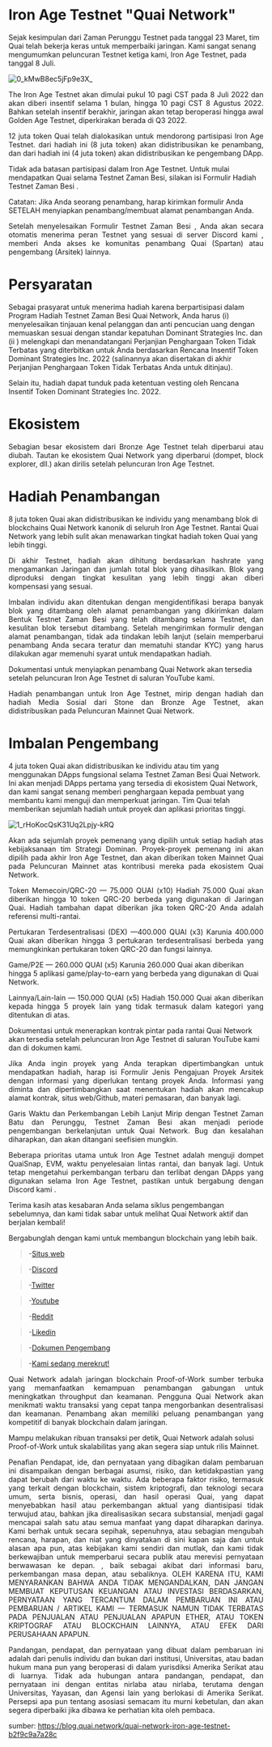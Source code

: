 # Iron Age  Testnet "Quai Network"

<p style="font-size:14px" align="justify">

  
Sejak kesimpulan dari Zaman Perunggu Testnet pada tanggal 23 Maret, tim Quai telah bekerja keras untuk memperbaiki jaringan. Kami sangat senang mengumumkan peluncuran Testnet ketiga kami, Iron Age Testnet, pada tanggal 8 Juli.
  
  ![0_kMwB8ec5jFp9e3X_](https://user-images.githubusercontent.com/17427126/175819428-80468a17-658d-4401-97d8-ad7ad409a5ab.png)
  

<p style="font-size:14px" align="justify">
The Iron Age Testnet akan dimulai pukul 10 pagi CST pada 8 Juli 2022 dan akan diberi insentif selama 1 bulan, hingga 10 pagi CST 8 Agustus 2022. Bahkan setelah insentif berakhir, jaringan akan tetap beroperasi hingga awal Golden Age Testnet, diperkirakan berada di Q3 2022.
<p style="font-size:14px" align="justify">
12 juta token Quai telah dialokasikan untuk mendorong partisipasi Iron Age Testnet. dari hadiah ini (8 juta token) akan didistribusikan ke penambang, dan dari hadiah ini (4 juta token) akan didistribusikan ke pengembang DApp.

Tidak ada batasan partisipasi dalam Iron Age Testnet. Untuk mulai mendapatkan Quai selama Testnet Zaman Besi, silakan isi Formulir Hadiah Testnet Zaman Besi .

Catatan: Jika Anda seorang penambang, harap kirimkan formulir Anda SETELAH menyiapkan penambang/membuat alamat penambangan Anda.
<p style="font-size:14px" align="justify">
Setelah menyelesaikan Formulir Testnet Zaman Besi , Anda akan secara otomatis menerima peran Testnet yang sesuai di server Discord kami , memberi Anda akses ke komunitas penambang Quai (Spartan) atau pengembang (Arsitek) lainnya.

  # Persyaratan
<p style="font-size:14px" align="justify">

Sebagai prasyarat untuk menerima hadiah karena berpartisipasi dalam Program Hadiah Testnet Zaman Besi Quai Network, Anda harus (i) menyelesaikan tinjauan kenal pelanggan dan anti pencucian uang dengan memuaskan sesuai dengan standar kepatuhan Dominant Strategies Inc. dan (ii ) melengkapi dan menandatangani Perjanjian Penghargaan Token Tidak Terbatas yang diterbitkan untuk Anda berdasarkan Rencana Insentif Token Dominant Strategies Inc. 2022 (salinannya akan disertakan di akhir Perjanjian Penghargaan Token Tidak Terbatas Anda untuk ditinjau).

Selain itu, hadiah dapat tunduk pada ketentuan vesting oleh Rencana Insentif Token Dominant Strategies Inc. 2022.
  
  # Ekosistem
<p style="font-size:14px" align="justify">
Sebagian besar ekosistem dari Bronze Age Testnet telah diperbarui atau diubah. Tautan ke ekosistem Quai Network yang diperbarui (dompet, block explorer, dll.) akan dirilis setelah peluncuran Iron Age Testnet.
  
  # Hadiah Penambangan
<p style="font-size:14px" align="justify">

8 juta token Quai akan didistribusikan ke individu yang menambang blok di blockchains Quai Network kanonik di seluruh Iron Age Testnet. Rantai Quai Network yang lebih sulit akan menawarkan tingkat hadiah token Quai yang lebih tinggi.
  
<p style="font-size:14px" align="justify">
Di akhir Testnet, hadiah akan dihitung berdasarkan hashrate yang mengamankan Jaringan dan jumlah total blok yang dihasilkan. Blok yang diproduksi dengan tingkat kesulitan yang lebih tinggi akan diberi kompensasi yang sesuai.
  
<p style="font-size:14px" align="justify">
Imbalan individu akan ditentukan dengan mengidentifikasi berapa banyak blok yang ditambang oleh alamat penambangan yang dikirimkan dalam Bentuk Testnet Zaman Besi yang telah ditambang selama Testnet, dan kesulitan blok tersebut ditambang. Setelah mengirimkan formulir dengan alamat penambangan, tidak ada tindakan lebih lanjut (selain memperbarui penambang Anda secara teratur dan mematuhi standar KYC) yang harus dilakukan agar memenuhi syarat untuk mendapatkan hadiah.

Dokumentasi untuk menyiapkan penambang Quai Network akan tersedia setelah peluncuran Iron Age Testnet di saluran YouTube kami.
  
<p style="font-size:14px" align="justify">
Hadiah penambangan untuk Iron Age Testnet, mirip dengan hadiah dan hadiah Media Sosial dari Stone dan Bronze Age Testnet, akan didistribusikan pada Peluncuran Mainnet Quai Network.
  
  # Imbalan Pengembang
  
<p style="font-size:14px" align="justify">

4 juta token Quai akan didistribusikan ke individu atau tim yang menggunakan DApps fungsional selama Testnet Zaman Besi Quai Network. Ini akan menjadi DApps pertama yang tersedia di ekosistem Quai Network, dan kami sangat senang memberi penghargaan kepada pembuat yang membantu kami menguji dan memperkuat jaringan. Tim Quai telah memberikan sejumlah hadiah untuk proyek dan aplikasi prioritas tinggi.
  
  ![1_rHoKocQsK31Uq2Lpjy-kRQ](https://user-images.githubusercontent.com/17427126/175819541-137d24d6-06d6-4315-9f2a-58e32593a80a.png)
<p style="font-size:14px" align="justify">
Akan ada sejumlah proyek pemenang yang dipilih untuk setiap hadiah atas kebijaksanaan tim Strategi Dominan. Proyek-proyek pemenang ini akan dipilih pada akhir Iron Age Testnet, dan akan diberikan token Mainnet Quai pada Peluncuran Mainnet atas kontribusi mereka pada ekosistem Quai Network.

<p style="font-size:14px" align="justify">
Token Memecoin/QRC-20 — 75.000 QUAI (x10)
Hadiah 75.000 Quai akan diberikan hingga 10 token QRC-20 berbeda yang digunakan di Jaringan Quai. Hadiah tambahan dapat diberikan jika token QRC-20 Anda adalah referensi multi-rantai.
  
<p style="font-size:14px" align="justify">
Pertukaran Terdesentralisasi (DEX) —400.000 QUAI (x3)
Karunia 400.000 Quai akan diberikan hingga 3 pertukaran terdesentralisasi berbeda yang memungkinkan pertukaran token QRC-20 dan fungsi lainnya.

Game/P2E — 260.000 QUAI (x5)
Karunia 260.000 Quai akan diberikan hingga 5 aplikasi game/play-to-earn yang berbeda yang digunakan di Quai Network.
  
<p style="font-size:14px" align="justify">
Lainnya/Lain-lain — 150.000 QUAI (x5)
Hadiah 150.000 Quai akan diberikan kepada hingga 5 proyek lain yang tidak termasuk dalam kategori yang ditentukan di atas.

Dokumentasi untuk menerapkan kontrak pintar pada rantai Quai Network akan tersedia setelah peluncuran Iron Age Testnet di saluran YouTube kami dan di dokumen kami.
  
<p style="font-size:14px" align="justify">
Jika Anda ingin proyek yang Anda terapkan dipertimbangkan untuk mendapatkan hadiah, harap isi Formulir Jenis Pengajuan Proyek Arsitek dengan informasi yang diperlukan tentang proyek Anda. Informasi yang diminta dan dipertimbangkan saat menentukan hadiah akan mencakup alamat kontrak, situs web/Github, materi pemasaran, dan banyak lagi.
  
<p style="font-size:14px" align="justify">
Garis Waktu dan Perkembangan Lebih Lanjut
Mirip dengan Testnet Zaman Batu dan Perunggu, Testnet Zaman Besi akan menjadi periode pengembangan berkelanjutan untuk Quai Network. Bug dan kesalahan diharapkan, dan akan ditangani seefisien mungkin.
  
<p style="font-size:14px" align="justify">
Beberapa prioritas utama untuk Iron Age Testnet adalah menguji dompet QuaiSnap, EVM, waktu penyelesaian lintas rantai, dan banyak lagi. Untuk tetap mengetahui perkembangan terbaru dan terlibat dengan DApps yang digunakan selama Iron Age Testnet, pastikan untuk bergabung dengan Discord kami .

Terima kasih atas kesabaran Anda selama siklus pengembangan sebelumnya, dan kami tidak sabar untuk melihat Quai Network aktif dan berjalan kembali!

Bergabunglah dengan kami untuk membangun blockchain yang lebih baik.
  >-[Situs web](https://quai.network/)
  
  >-[Discord](https://discord.gg/ngw88VXXnV/)
  
  >-[Twitter](https://twitter.com/QuaiNetwork/)
  
  >-[Youtube](https://youtube.com/channel/UCA7wfK91O1CmwHm4LELnNHw/)
  
  >-[Reddit](https://www.reddit.com/r/quainetwork//)
  
  >-[Likedin](https://www.linkedin.com/company/quai-foundation//)
  
  >-[Dokumen Pengembang](https://docs.quai.network//)
  
  >-[Kami sedang merekrut!](https://angel.co/company/quai-network/)
  
<p style="font-size:14px" align="justify">
Quai Network adalah jaringan blockchain Proof-of-Work sumber terbuka yang memanfaatkan kemampuan penambangan gabungan untuk meningkatkan throughput dan keamanan. Pengguna Quai Network akan menikmati waktu transaksi yang cepat tanpa mengorbankan desentralisasi dan keamanan. Penambang akan memiliki peluang penambangan yang kompetitif di banyak blockchain dalam jaringan.

Mampu melakukan ribuan transaksi per detik, Quai Network adalah solusi Proof-of-Work untuk skalabilitas yang akan segera siap untuk rilis Mainnet.
  
<p style="font-size:14px" align="justify">
Penafian
Pendapat, ide, dan pernyataan yang dibagikan dalam pembaruan ini disampaikan dengan berbagai asumsi, risiko, dan ketidakpastian yang dapat berubah dari waktu ke waktu. Ada beberapa faktor risiko, termasuk yang terkait dengan blockchain, sistem kriptografi, dan teknologi secara umum, serta bisnis, operasi, dan hasil operasi Quai, yang dapat menyebabkan hasil atau perkembangan aktual yang diantisipasi tidak terwujud atau, bahkan jika direalisasikan secara substansial, menjadi gagal mencapai salah satu atau semua manfaat yang dapat diharapkan darinya. Kami berhak untuk secara sepihak, sepenuhnya, atau sebagian mengubah rencana, harapan, dan niat yang dinyatakan di sini kapan saja dan untuk alasan apa pun, atas kebijakan kami sendiri dan mutlak, dan kami tidak berkewajiban untuk memperbarui secara publik atau merevisi pernyataan berwawasan ke depan. , baik sebagai akibat dari informasi baru, perkembangan masa depan, atau sebaliknya. OLEH KARENA ITU, KAMI MENYARANKAN BAHWA ANDA TIDAK MENGANDALKAN, DAN JANGAN MEMBUAT KEPUTUSAN KEUANGAN ATAU INVESTASI BERDASARKAN, PERNYATAAN YANG TERCANTUM DALAM PEMBARUAN INI ATAU PEMBARUAN / ARTIKEL KAMI — TERMASUK NAMUN TIDAK TERBATAS PADA PENJUALAN ATAU PENJUALAN APAPUN ETHER, ATAU TOKEN KRIPTOGRAF ATAU BLOCKCHAIN LAINNYA, ATAU EFEK DARI PERUSAHAAN APAPUN.
  
<p style="font-size:14px" align="justify">
Pandangan, pendapat, dan pernyataan yang dibuat dalam pembaruan ini adalah dari penulis individu dan bukan dari institusi, Universitas, atau badan hukum mana pun yang beroperasi di dalam yurisdiksi Amerika Serikat atau di luarnya. Tidak ada hubungan antara pandangan, pendapat, dan pernyataan ini dengan entitas nirlaba atau nirlaba, terutama dengan Universitas, Yayasan, dan Agensi lain yang berlokasi di Amerika Serikat. Persepsi apa pun tentang asosiasi semacam itu murni kebetulan, dan akan segera diperbaiki jika dibawa ke perhatian kita oleh pembaca.


sumber: https://blog.quai.network/quai-network-iron-age-testnet-b2f9c9a7a28c
  



